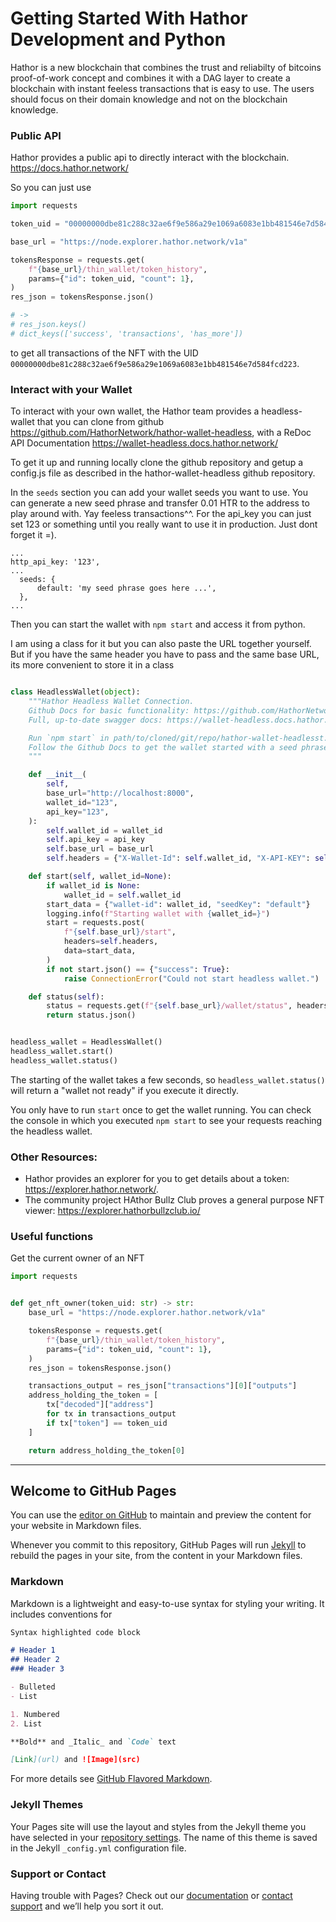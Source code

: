 # Getting Started With Hathor Development and Python

Hathor is a new blockchain that combines the trust and reliabilty of bitcoins proof-of-work concept and combines it with a DAG layer to create
a blockchain with instant feeless transactions that is easy to use. The users should focus on their domain knowledge and not on the blockchain knowledge.

### Public API
Hathor provides a public api to directly interact with the blockchain. https://docs.hathor.network/

So you can just use 

```python
import requests

token_uid = "00000000dbe81c288c32ae6f9e586a29e1069a6083e1bb481546e7d584fcd223"

base_url = "https://node.explorer.hathor.network/v1a"

tokensResponse = requests.get(
    f"{base_url}/thin_wallet/token_history",
    params={"id": token_uid, "count": 1},
)
res_json = tokensResponse.json()

# ->
# res_json.keys()
# dict_keys(['success', 'transactions', 'has_more'])

```
to get all transactions of the NFT with the UID `00000000dbe81c288c32ae6f9e586a29e1069a6083e1bb481546e7d584fcd223`.

### Interact with your Wallet

To interact with your own wallet, the Hathor team provides a headless-wallet that you can clone from github https://github.com/HathorNetwork/hathor-wallet-headless, with a ReDoc API Documentation https://wallet-headless.docs.hathor.network/

To get it up and running locally clone the github repository and getup a config.js file as described in the hathor-wallet-headless github repository.

In the `seeds` section you can add your wallet seeds you want to use. You can generate a new seed phrase and transfer 0.01 HTR to the address to play around with. Yay feeless transactions^^.
For the api_key you can just set 123 or something until you really want to use it in production. Just dont forget it =).

```
...
http_api_key: '123',
...
  seeds: {
      default: 'my seed phrase goes here ...',
  },
...
```

Then you can start the wallet with `npm start` and access it from python. 


I am using a class for it but you can also paste the URL together yourself.
But if you have the same header you have to pass and the same base URL, its more convenient to store it in a class

```python

class HeadlessWallet(object):
    """Hathor Headless Wallet Connection.
    Github Docs for basic functionality: https://github.com/HathorNetwork/hathor-wallet-headless
    Full, up-to-date swagger docs: https://wallet-headless.docs.hathor.network/

    Run `npm start` in path/to/cloned/git/repo/hathor-wallet-headlesst.
    Follow the Github Docs to get the wallet started with a seed phrase.
    """

    def __init__(
        self,
        base_url="http://localhost:8000",
        wallet_id="123",
        api_key="123",
    ):
        self.wallet_id = wallet_id
        self.api_key = api_key
        self.base_url = base_url
        self.headers = {"X-Wallet-Id": self.wallet_id, "X-API-KEY": self.api_key}

    def start(self, wallet_id=None):
        if wallet_id is None:
            wallet_id = self.wallet_id
        start_data = {"wallet-id": wallet_id, "seedKey": "default"}
        logging.info(f"Starting wallet with {wallet_id=}")
        start = requests.post(
            f"{self.base_url}/start",
            headers=self.headers,
            data=start_data,
        )
        if not start.json() == {"success": True}:
            raise ConnectionError("Could not start headless wallet.")

    def status(self):
        status = requests.get(f"{self.base_url}/wallet/status", headers=self.headers)
        return status.json()


headless_wallet = HeadlessWallet()
headless_wallet.start()
headless_wallet.status()

```

The starting of the wallet takes a few seconds, so `headless_wallet.status()` will return a "wallet not ready" if you execute it directly.

You only have to run `start` once to get the wallet running. You can check the console in which you executed `npm start` to see your requests
reaching the headless wallet.

###

### Other Resources:

* Hathor provides an explorer for you to get details about a token: https://explorer.hathor.network/.
* The community project HAthor Bullz Club proves a general purpose NFT viewer: https://explorer.hathorbullzclub.io/


### Useful functions
Get the current owner of an NFT
```python
import requests


def get_nft_owner(token_uid: str) -> str:
    base_url = "https://node.explorer.hathor.network/v1a"

    tokensResponse = requests.get(
        f"{base_url}/thin_wallet/token_history",
        params={"id": token_uid, "count": 1},
    )
    res_json = tokensResponse.json()

    transactions_output = res_json["transactions"][0]["outputs"]
    address_holding_the_token = [
        tx["decoded"]["address"]
        for tx in transactions_output
        if tx["token"] == token_uid
    ]

    return address_holding_the_token[0]
```
------

## Welcome to GitHub Pages

You can use the [editor on GitHub](https://github.com/Tall1n/tall1n.github.io/edit/main/index.md) to maintain and preview the content for your website in Markdown files.

Whenever you commit to this repository, GitHub Pages will run [Jekyll](https://jekyllrb.com/) to rebuild the pages in your site, from the content in your Markdown files.

### Markdown

Markdown is a lightweight and easy-to-use syntax for styling your writing. It includes conventions for

```markdown
Syntax highlighted code block

# Header 1
## Header 2
### Header 3

- Bulleted
- List

1. Numbered
2. List

**Bold** and _Italic_ and `Code` text

[Link](url) and ![Image](src)
```

For more details see [GitHub Flavored Markdown](https://guides.github.com/features/mastering-markdown/).

### Jekyll Themes

Your Pages site will use the layout and styles from the Jekyll theme you have selected in your [repository settings](https://github.com/Tall1n/tall1n.github.io/settings/pages). The name of this theme is saved in the Jekyll `_config.yml` configuration file.

### Support or Contact

Having trouble with Pages? Check out our [documentation](https://docs.github.com/categories/github-pages-basics/) or [contact support](https://support.github.com/contact) and we’ll help you sort it out.
